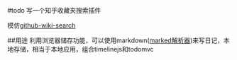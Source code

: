 #todo
写一个知乎收藏夹搜索插件

模仿[github-wiki-search](https://github.com/linyows/github-wiki-search)

##用途
利用浏览器储存功能，可以使用markdown([marked解析器](https://github.com/chjj/marked))来写日记，本地存储，相当于本地应用，组合timelinejs和todomvc
